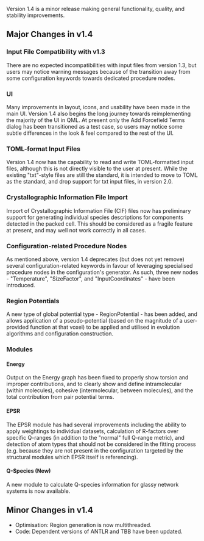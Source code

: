 Version 1.4 is a minor release making general functionality, quality, and stability improvements.

## Major Changes in v1.4

### Input File Compatibility with v1.3

There are no expected incompatibilities with input files from version 1.3, but users may notice warning messages because of the transition away from some configuration keywords towards dedicated procedure nodes.

### UI

Many improvements in layout, icons, and usability have been made in the main UI. Version 1.4 also begins the long journey towards reimplementing the majority of the UI in QML. At present only the Add Forcefield Terms dialog has been transitioned as a test case, so users may notice some subtle differences in the look & feel compared to the rest of the UI.

### TOML-format Input Files

Version 1.4 now has the capability to read and write TOML-formatted input files, although this is not directly visible to the user at present. While the existing "txt"-style files are still the standard, it is intended to move to TOML as the standard, and drop support for txt input files, in version 2.0.

### Crystallographic Information File Import

Import of Crystallographic Information File (CIF) files now has preliminary support for generating individual species descriptions for components detected in the packed cell. This should be considered as a fragile feature at present, and may well not work correctly in all cases.

### Configuration-related Procedure Nodes

As mentioned above, version 1.4 deprecates (but does not yet remove) several configuration-related keywords in favour of leveraging specialised procedure nodes in the configuration's generator. As such, three new nodes - "Temperature", "SizeFactor", and "InputCoordinates" - have been introduced.

### Region Potentials

A new type of global potential type - RegionPotential - has been added, and allows application of a pseudo-potential (based on the magnitude of a user-provided function at that voxel) to be applied and utilised in evolution algorithms and configuration construction.

### Modules

#### Energy
Output on the Energy graph has been fixed to properly show torsion and improper contributions, and to clearly show and define intramolecular (within molecules), cohesive (intermolecular, between molecules), and the total contribution from pair potential terms.

#### EPSR
The EPSR module has had several improvements including the ability to apply weightings to individual datasets, calculation of R-factors over specific Q-ranges (in addition to the "normal" full Q-range metric), and detection of atom types that should not be considered in the fitting process (e.g. because they are not present in the configuration targeted by the structural modules which EPSR itself is referencing).

#### Q-Species (New)
A new module to calculate Q-species information for glassy network systems is now available.

## Minor Changes in v1.4

- Optimisation: Region generation is now multithreaded.
- Code: Dependent versions of ANTLR and TBB have been updated.

